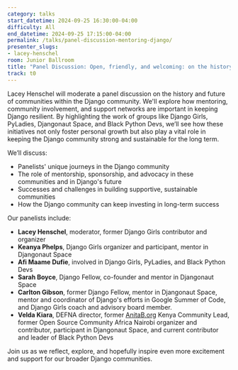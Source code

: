 ```yaml
---
category: talks
start_datetime: 2024-09-25 16:30:00-04:00
difficulty: All
end_datetime: 2024-09-25 17:15:00-04:00
permalink: /talks/panel-discussion-mentoring-django/
presenter_slugs:
- lacey-henschel
room: Junior Ballroom
title: "Panel Discussion: Open, friendly, and welcoming: on the history and future of mentoring in Django"
track: t0
---
```


Lacey Henschel will moderate a panel discussion on the history and future of communities within the Django community.
We'll explore how mentoring, community involvement, and support networks are important in keeping Django resilient. By highlighting the work of groups like Django Girls, PyLadies, Djangonaut Space, and Black Python Devs, we’ll see how these initiatives not only foster personal growth but also play a vital role in keeping the Django community strong and sustainable for the long term.

We’ll discuss:

- Panelists' unique journeys in the Django community
- The role of mentorship, sponsorship, and advocacy in these communities and in Django's future
- Successes and challenges in building supportive, sustainable communities
- How the Django community can keep investing in long-term success

Our panelists include:
- **Lacey Henschel**, moderator, former Django Girls contributor and organizer
- **Keanya Phelps**, Django Girls organizer and participant, mentor in Djangonaut Space
- **Afi Maame Dufie**, involved in Django Girls, PyLadies, and Black Python Devs
- **Sarah Boyce**, Django Fellow, co-founder and mentor in Djangonaut Space
- **Carlton Gibson**, former Django Fellow, mentor in Djangonaut Space, mentor and coordinator of Django's efforts in Google Summer of Code, and Django Girls coach and advisory board member.
- **Velda Kiara**, DEFNA director, former [AnitaB.org](http://anitab.org/) Kenya Community Lead, former Open Source Community Africa Nairobi organizer and contributor, participant in Djangonaut Space, and current contributor and leader of Black Python Devs

Join us as we reflect, explore, and hopefully inspire even more excitement and support for our broader Django communities.
